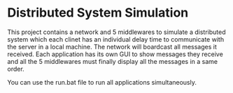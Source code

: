 # Distributed System Simulation
This project contains a network and 5 middlewares to simulate a distributed system which each clinet has an individual delay time to communicate with the server 
in a local machine. The network will boardcast all messages it received. Each application has its own GUI to show messages they receive and all the 5 middlewares 
must finally display all the messages in a same order.

You can use the run.bat file to run all applications simultaneously.
